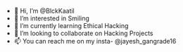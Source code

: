 - 👋 Hi, I’m @BlckKaatil
- 👀 I’m interested in Smiling
- 🌱 I’m currently learning Ethical Hacking
- 💞️ I’m looking to collaborate on Hacking Projects
- 📫 You can reach me on my insta- @jayesh_gangrade16

<!---
BlckKaatil/BlckKaatil is a ✨ special ✨ repository because its `README.md` (this file) appears on your GitHub profile.
You can click the Preview link to take a look at your changes.
--->
